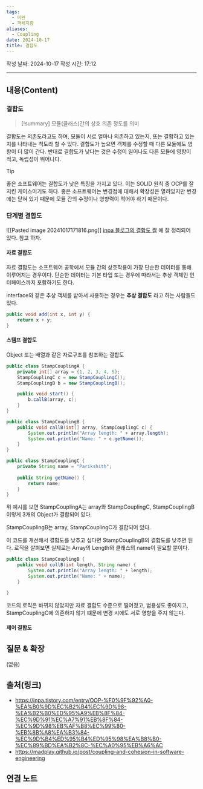 ```yaml
---
tags:
  - 미완
  - 객체지향
aliases:
  - Coupling
date: 2024-10-17
title: 결합도
---
```

작성 날짜: 2024-10-17
작성 시간: 17:12


----
## 내용(Content)

### 결합도

>[!summary]
> 모듈(클래스)간의 상호 의존 정도를 의미

결합도는 의존도라고도 하며, 모듈이 서로 얼마나 의존하고 있는지, 또는 결합하고 있는지를 나타내는 척도라 할 수 있다. 결합도가 높으면 객체를 수정할 때 다른 모듈에도 영향이 더 많이 간다. 반대로 결합도가 낮다는 것은 수정이 일어나도 다른 모듈에 영향이 적고, 독립성이 뛰어나다.

>[!tip]
>좋은 소프트웨어는 결합도가 낮은 특징을 가지고 있다. 이는 SOLID 원칙 중 OCP를 잘 지킨 케이스이기도 하다. 좋은 소프트웨어는 변경점에 대해서 확장성은 열려있지만 변경에는 닫혀 있기 때문에 모듈 간의 수정이나 영향력이 적어야 하기 때문이다.

### 단계별 결합도

![[Pasted image 20241017171816.png]]
[inpa 블로그의 결합도 짤](https://inpa.tistory.com/entry/OOP-%F0%9F%92%A0-%EA%B0%9D%EC%B2%B4%EC%9D%98-%EA%B2%B0%ED%95%A9%EB%8F%84-%EC%9D%91%EC%A7%91%EB%8F%84-%EC%9D%98%EB%AF%B8%EC%99%80-%EB%8B%A8%EA%B3%84-%EC%9D%B4%ED%95%B4%ED%95%98%EA%B8%B0-%EC%89%BD%EA%B2%8C-%EC%A0%95%EB%A6%AC#%EC%9E%90%EB%A3%8C_%EA%B2%B0%ED%95%A9%EB%8F%84_data_coupling) 에 잘 정리되어 있다. 참고 하자.

#### 자료 결합도

자료 결합도는 소프트웨어 공학에서 모듈 간의 상호작용이 가장 단순한 데이터를 통해 이루어지는 경우이다. 단순한 데이터는 기본 타입 또는 경우에 따라서는 추상 객체인 인터페이스까지 포함하기도 한다.

interface와 같은 추상 객체를 받아서 사용하는 경우는 **추상 결합도** 라고 하는 사람들도 있다.

```java
public void add(int x, int y) {
	return x + y;
}
```

#### 스탬프 결합도

Object 또는 배열과 같은 자료구조를 참조하는 결합도

```java
public class StampCouplingA {
    private int[] array = {1, 2, 3, 4, 5};
    StampCouplingC c = new StampCouplingC();
    StampCouplingB b = new StampCouplingB();

    public void start() {
        b.callB(array, c);
    }
}

public class StampCouplingB {
    public void callB(int[] array, StampCouplingC c) {
        System.out.println("Array length: " + array.length);
        System.out.println("Name: " + c.getName());
    }
}

public class StampCouplingC {
    private String name = "Parikshith";
    
    public String getName() {
        return name;
    }
}
```

위 예시를 보면 StampCouplingA는 array와 StampCouplingC, StampCouplingB 이렇게 3개의 Object가 결합되어 있다.

StampCouplingB는 array, StampCouplingC가 결합되어 있다.

이 코드를 개선해서 결합도를 낮추고 싶다면 StampCouplingB의 결합도를 낮추면 된다. 로직을 살펴보면 실제로는 Array의 Length와 클래스의 name이 필요할 뿐이다.

```java
public class StampCouplingB {
	public void collB(int length, String name) {
		System.out.println("Array length: " + length);
		System.out.println("Name: " + name);
	}

}
```

코드의 로직은 바뀌지 않았지만 자료 결합도 수준으로 떨어졌고, 범용성도 좋아지고, StampCouplingC에 의존하지 않기 떄문에 변경 시에도 서로 영향을 주지 않는다.

#### 제어 결합도



## 질문 & 확장

(없음)

## 출처(링크)

- https://inpa.tistory.com/entry/OOP-%F0%9F%92%A0-%EA%B0%9D%EC%B2%B4%EC%9D%98-%EA%B2%B0%ED%95%A9%EB%8F%84-%EC%9D%91%EC%A7%91%EB%8F%84-%EC%9D%98%EB%AF%B8%EC%99%80-%EB%8B%A8%EA%B3%84-%EC%9D%B4%ED%95%B4%ED%95%98%EA%B8%B0-%EC%89%BD%EA%B2%8C-%EC%A0%95%EB%A6%AC
- https://madplay.github.io/post/coupling-and-cohesion-in-software-engineering

## 연결 노트










